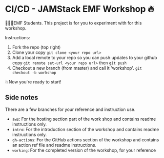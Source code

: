 # CI/CD - JAMStack EMF Workshop 🔥

👨🏻‍💻EMF Students. This project is for you to experiment with for this workshop.

Instructions:
1. Fork the repo (top right)
2. Clone your copy `git clone <your repo url>`
3. Add a local remote to your repo so you can push updates to your github copy `git remote set-url <your repo url>` then `git push`
4. Checkout a new branch (from master) and call it 'workshop'. `git checkout -b workshop`

💥Now you're ready to start!

## Side notes

There are a few branches for your reference and instruction use.

- `aws`: For the hosting section part of the work shop and contains readme instructions only.
- `intro`: For the introduction section of the workshop and contains readme instructions only.
- `gh-actions`: For the GitHub actions section of the workshop and contains an action ref file and readme instructions.
- `working`: For the completed version of the workshop, for your reference
